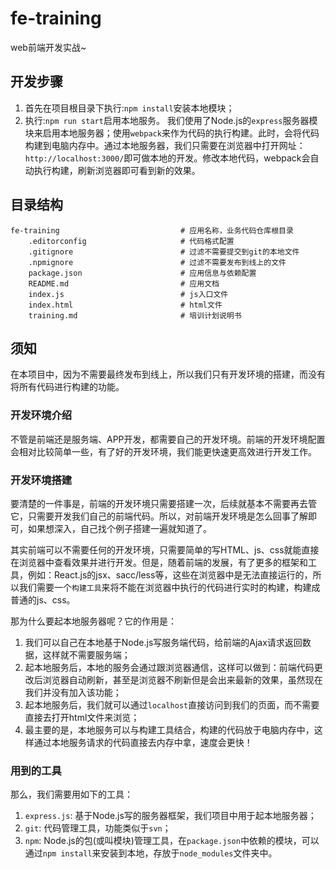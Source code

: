 # fe-training
web前端开发实战~

## 开发步骤

1. 首先在项目根目录下执行:`npm install`安装本地模块；
2. 执行:`npm run start`启用本地服务。
    我们使用了Node.js的`express`服务器模块来启用本地服务器；使用`webpack`来作为代码的执行构建。此时，会将代码构建到电脑内存中。通过本地服务器，我们只需要在浏览器中打开网址：`http://localhost:3000/`即可做本地的开发。修改本地代码，webpack会自动执行构建，刷新浏览器即可看到新的效果。


## 目录结构

    fe-training                           # 应用名称，业务代码仓库根目录
        .editorconfig                     # 代码格式配置
        .gitignore                        # 过滤不需要提交到git的本地文件
        .npmignore                        # 过滤不需要发布到线上的文件
        package.json                      # 应用信息与依赖配置
        README.md                         # 应用文档
        index.js                          # js入口文件
        index.html                        # html文件
        training.md                       # 培训计划说明书

## 须知
在本项目中，因为不需要最终发布到线上，所以我们只有开发环境的搭建，而没有将所有代码进行构建的功能。

### 开发环境介绍
不管是前端还是服务端、APP开发，都需要自己的开发环境。前端的开发环境配置会相对比较简单一些，有了好的开发环境，我们能更快速更高效进行开发工作。

### 开发环境搭建
要清楚的一件事是，前端的开发环境只需要搭建一次，后续就基本不需要再去管它，只需要开发我们自己的前端代码。所以，对前端开发环境是怎么回事了解即可，如果想深入，自己找个例子搭建一遍就知道了。

其实前端可以不需要任何的开发环境，只需要简单的写HTML、js、css就能直接在浏览器中查看效果并进行开发。但是，随着前端的发展，有了更多的框架和工具，例如：React.js的jsx、sacc/less等，这些在浏览器中是无法直接运行的，所以我们需要一个`构建工具`来将不能在浏览器中执行的代码进行实时的构建，构建成普通的js、css。

那为什么要起本地服务器呢？它的作用是：
1. 我们可以自己在本地基于Node.js写服务端代码，给前端的Ajax请求返回数据，这样就不需要服务端；
2. 起本地服务后，本地的服务会通过跟浏览器通信，这样可以做到：前端代码更改后浏览器自动刷新，甚至是浏览器不刷新但是会出来最新的效果，虽然现在我们并没有加入该功能；
3. 起本地服务后，我们就可以通过`localhost`直接访问到我们的页面，而不需要直接去打开html文件来浏览；
4. 最主要的是，本地服务可以与构建工具结合，构建的代码放于电脑内存中，这样通过本地服务请求的代码直接去内存中拿，速度会更快！

### 用到的工具
那么，我们需要用如下的工具：
1. `express.js`: 基于Node.js写的服务器框架，我们项目中用于起本地服务器；
2. `git`: 代码管理工具，功能类似于`svn`；
3. `npm`: Node.js的包(或叫模块)管理工具，在`package.json`中依赖的模块，可以通过`npm install`来安装到本地，存放于`node_modules`文件夹中。
